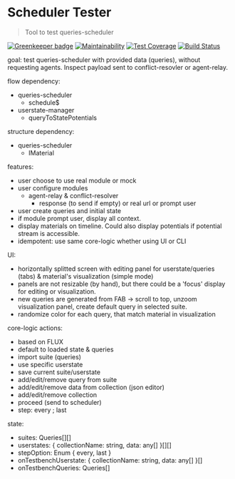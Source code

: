 # Scheduler Tester

> Tool to test queries-scheduler

[![Greenkeeper badge](https://badges.greenkeeper.io/AutoScheduleJS/scheduler-tester.svg)](https://greenkeeper.io/)
[![Maintainability](https://api.codeclimate.com/v1/badges/dfafdf7469e4f7cd26d6/maintainability)](https://codeclimate.com/github/AutoScheduleJS/scheduler-tester/maintainability)
[![Test Coverage](https://api.codeclimate.com/v1/badges/dfafdf7469e4f7cd26d6/test_coverage)](https://codeclimate.com/github/AutoScheduleJS/scheduler-tester/test_coverage)
[![Build Status](https://travis-ci.org/AutoScheduleJS/scheduler-tester.svg?branch=master)](https://travis-ci.org/AutoScheduleJS/scheduler-tester)

goal:
test queries-scheduler with provided data (queries), without requesting agents.
Inspect payload sent to conflict-resovler or agent-relay.

flow dependency:
- queries-scheduler
  - schedule$
- userstate-manager
  - queryToStatePotentials

structure dependency:
- queries-scheduler
  - IMaterial

features:
- user choose to use real module or mock
- user configure modules
  - agent-relay & conflict-resolver
    - response (to send if empty) or real url or prompt user
- user create queries and initial state
- if module prompt user, display all context.
- display materials on timeline. Could also display potentials if potential stream is accessible.
- idempotent: use same core-logic whether using UI or CLI

UI:
- horizontally splitted screen with editing panel for userstate/queries (tabs) & material's visualization (simple mode)
- panels are not resizable (by hand), but there could be a 'focus' display for editing or visualization.
- new queries are generated from FAB -> scroll to top, unzoom visualization panel, create default query in selected suite.
- randomize color for each query, that match material in visualization

core-logic actions:
- based on FLUX
- default to loaded state & queries
- import suite (queries)
- use specific userstate
- save current suite/userstate
- add/edit/remove query from suite
- add/edit/remove data from collection (json editor)
- add/edit/remove collection
- proceed (send to scheduler)
- step: every ; last

state:
- suites: Queries[][]
- userstates: { collectionName: string, data: any[] }[][]
- stepOption: Enum { every, last }
- onTestbenchUserstate: { collectionName: string, data: any[] }[]
- onTestbenchQueries: Queries[]
